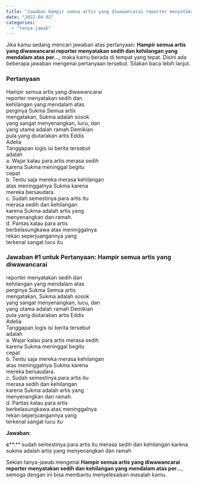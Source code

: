 ```yaml
---
title: "Jawaban Hampir semua artis yang diwawancarai reporter menyatakan sedih dan kehilangan yang mendalam atas per..."
date: "2022-04-02"
categories: 
  - "tanya-jawab"
---
```


Jika kamu sedang mencari jawaban atas pertanyaan: **Hampir semua artis yang diwawancarai reporter menyatakan sedih dan kehilangan yang mendalam atas per...**, maka kamu berada di tempat yang tepat. Disini ada beberapa jawaban mengenai pertanyaan tersebut. Silakan baca lebih lanjut.

### Pertanyaan

Hampir semua artis yang diwawancarai  
reporter menyatakan sedih dan  
kehilangan yang mendalam atas  
perginya Sukma Semua artis  
mengatakan, Sukma adalah sosok  
yang sangat menyenangkan, lucu, dan  
yang utama adalah ramah Demikian  
pula yang diutarakan artis Eddis  
Adelia  
Tanggapan logis isi berita tersebut  
adalah  
a. Wajar kalau para artis merasa sedih  
karena Sukma meninggal begitu  
cepat  
b. Tentu saja mereka merasa kehilangan  
atas meninggalnya Sukma karena  
mereka bersaudara.  
c. Sudah semestinya para artis itu  
merasa sedih dan kehilangan  
karena Sukma adalah artis yang  
menyenangkan dan ramah.  
d. Pantas kalau para artis  
berbelasungkawa atas meninggalnya  
rekan seperjuangannya yang  
terkenal sangat lucu itu​

### Jawaban #1 untuk Pertanyaan: Hampir semua artis yang diwawancarai  
reporter menyatakan sedih dan  
kehilangan yang mendalam atas  
perginya Sukma Semua artis  
mengatakan, Sukma adalah sosok  
yang sangat menyenangkan, lucu, dan  
yang utama adalah ramah Demikian  
pula yang diutarakan artis Eddis  
Adelia  
Tanggapan logis isi berita tersebut  
adalah  
a. Wajar kalau para artis merasa sedih  
karena Sukma meninggal begitu  
cepat  
b. Tentu saja mereka merasa kehilangan  
atas meninggalnya Sukma karena  
mereka bersaudara.  
c. Sudah semestinya para artis itu  
merasa sedih dan kehilangan  
karena Sukma adalah artis yang  
menyenangkan dan ramah.  
d. Pantas kalau para artis  
berbelasungkawa atas meninggalnya  
rekan seperjuangannya yang  
terkenal sangat lucu itu​

**Jawaban:**

**c****.** sudah semestinya para artis itu merasa sedih dan kehilangan karena sukma adalah artis yang menyenangkan dan ramah

Sekian tanya-jawab mengenai **Hampir semua artis yang diwawancarai reporter menyatakan sedih dan kehilangan yang mendalam atas per...**, semoga dengan ini bisa membantu menyelesaikan masalah kamu.
